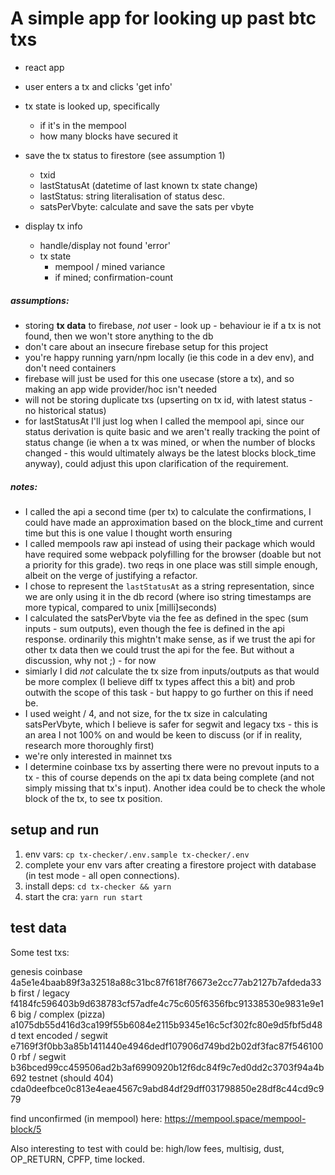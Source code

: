 
# A simple app for looking up past btc txs

- react app
- user enters a tx and clicks 'get info'
- tx state is looked up, specifically
	- if it's in the mempool
	- how many blocks have secured it
- save the tx status to firestore (see assumption 1)
	- txid
	- lastStatusAt (datetime of last known tx state change)
	- lastStatus: string literalisation of status desc.
	- satsPerVbyte: calculate and save the sats per vbyte 

- display tx info
	- handle/display not found 'error'
	- tx state
		- mempool / mined variance
		- if mined; confirmation-count


##### assumptions:

- storing **tx data** to firebase, *not* user - look up - behaviour ie if a tx is not found, then we won't store anything to the db
- don't care about an insecure firebase setup for this project
- you're happy running yarn/npm locally (ie this code in a dev env), and don't need containers
- firebase will just be used for this one usecase (store a tx), and so making an app wide provider/hoc isn't needed
- will not be storing duplicate txs (upserting on tx id, with latest status - no historical status)
- for lastStatusAt I'll just log when I called the mempool api, since our status derivation is quite basic and we aren't really tracking the point of status change (ie when a tx was mined, or when the number of blocks changed - this would ultimately always be the latest blocks block_time anyway), could adjust this upon clarification of the requirement.

##### notes:

- I called the api a second time (per tx) to calculate the confirmations, I could have made an approximation based on the block_time and current time but this is one value I thought worth ensuring
- I called mempools raw api instead of using their package which would have required some webpack polyfilling for the browser (doable but not a priority for this grade). two reqs in one place was still simple enough, albeit on the verge of justifying a refactor.
- I chose to represent the `lastStatusAt` as a string representation, since we are only using it in the db record (where iso string timestamps are more typical, compared to unix [milli]seconds)
- I calculated the satsPerVbyte via the fee as defined in the spec (sum inputs - sum outputs), even though the fee is defined in the api response. ordinarily this mightn't make sense, as if we trust the api for other tx data then we could trust the api for the fee. But without a discussion, why not ;) - for now
- simiarly I did *not* calculate the tx size from inputs/outputs as that would be more complex (I believe diff tx types affect this a bit) and prob outwith the scope of this task - but happy to go further on this if need be.
- I used weight / 4, and not size, for the tx size in calculating satsPerVbyte, which I believe is safer for segwit and legacy txs - this is an area I not 100% on and would be keen to discuss (or if in reality, research more thoroughly first)
- we're only interested in mainnet txs
- I determine coinbase txs by asserting there were no prevout inputs to a tx - this of course depends on the api tx data being complete (and not simply missing that tx's input). Another idea could be to check the whole block of the tx, to see tx position.


## setup and run

1. env vars: `cp tx-checker/.env.sample tx-checker/.env`
2. complete your env vars after creating a firestore project with database (in test mode - all open connections).
3. install deps: `cd tx-checker && yarn`
4. start the cra: `yarn run start`

## test data

Some test txs:

genesis coinbase 4a5e1e4baab89f3a32518a88c31bc87f618f76673e2cc77ab2127b7afdeda33b
first / legacy f4184fc596403b9d638783cf57adfe4c75c605f6356fbc91338530e9831e9e16
big / complex (pizza) a1075db55d416d3ca199f55b6084e2115b9345e16c5cf302fc80e9d5fbf5d48d
text encoded / segwit e7169f3f0bb3a85b1411440e4946dedf107906d749bd2b02df3fac87f5461000
rbf / segwit b36bced99cc459506ad2b3af6990920b12f6dc84f9c7ed0dd2c3703f94a4b692
testnet (should 404) cda0deefbce0c813e4eae4567c9abd84df29dff031798850e28df8c44cd9c979

find unconfirmed (in mempool) here: https://mempool.space/mempool-block/5

Also interesting to test with could be: high/low fees, multisig, dust, OP_RETURN, CPFP, time locked.
